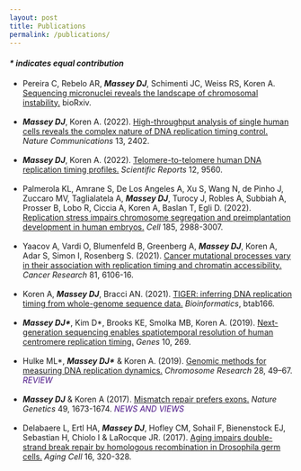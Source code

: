 ```yaml
---
layout: post
title: Publications
permalink: /publications/
---
```


<h4> <i> * indicates equal contribution </i></h4>

<ul>
  
  <li>
    Pereira C, Rebelo AR, <b><i>Massey DJ</b></i>, Schimenti JC, Weiss RS, Koren A.
    <a class="light-bg" href="https://doi.org/10.1101/2021.10.28.466311" target="_blank" rel="noopener noreferrer">
      Sequencing micronuclei reveals the landscape of chromosomal instability.</a> bioRxiv.
  </li>
  
  <br>
  
  <li> 
    <b><i>Massey DJ</b></i>, Koren A. (2022).
    <a class="light-bg" href="https://doi.org/10.1038/s41467-022-30212-y" target="_blank" rel="noopener noreferrer">
      High-throughput analysis of single human cells reveals the complex nature of DNA replication timing control.</a>
    <i>Nature Communications</i> 13, 2402.
  </li>
    
  <br>
    
  <li>
    <b><i>Massey DJ</b></i>, Koren A. (2022). 
    <a class="light-bg" href="https://doi.org/10.1038/s41598-022-13638-8" target="_blank" rel="noopener noreferrer">
      Telomere-to-telomere human DNA replication timing profiles.</a> <i>Scientific Reports</i> 12, 9560.
  </li>

  <br>
  
  <li>
    Palmerola KL, Amrane S, De Los Angeles A, Xu S, Wang N, de Pinho J, Zuccaro MV, Taglialatela A, <b><i>Massey DJ</b></i>, Turocy J,
    Robles A, Subbiah A, Prosser B, Lobo R, Ciccia A, Koren A, Baslan T, Egli D. (2022).
    <a class="light-bg" href="https://doi.org/10.1016/j.cell.2022.06.028" target="_blank" rel="noopener noreferrer">
      Replication stress impairs chromosome segregation and preimplantation development in human embryos.</a> <i>Cell</i> 185, 2988-3007.
  </li>
  
  <br>
  
  <li>
    Yaacov A, Vardi O, Blumenfeld B, Greenberg A, <b><i>Massey DJ</b></i>, Koren A, Adar S, Simon I, Rosenberg S. (2021).
    <a class="light-bg" href="https://doi.org/10.1158/0008-5472.CAN-21-2039" target="_blank" rel="noopener noreferrer">
      Cancer mutational processes vary in their association with replication timing and chromatin accessibility.</a>
    <i>Cancer Research</i> 81, 6106-16.
  </li>
  
  <br>
  
  <li>
    Koren A, <b><i>Massey DJ</b></i>, Bracci AN. (2021). 
    <a class="light-bg" href="https://doi.org/10.1093/bioinformatics/btab166" target="_blank" rel="noopener noreferrer">
      TIGER: inferring DNA replication timing from whole-genome sequence data.</a> <i>Bioinformatics</i>, btab166.
  </li>
  
  <br>
  
  <li>
    <b><i>Massey DJ*</b></i>, Kim D*, Brooks KE, Smolka MB, Koren A. (2019). 
    <a class="light-bg" href="https://doi.org/10.3390/genes10040269" target="_blank" rel="noopener noreferrer">
    Next-generation sequencing enables spatiotemporal resolution of human centromere replication timing.</a> <i>Genes</i> 10, 269.
  </li>
  
  <br>
  
  <li>
    Hulke ML*, <b><i>Massey DJ*</b></i> & Koren A. (2019).
  <a class="light-bg" href="https://doi.org/10.1007/s10577-019-09624-y" target="_blank" rel="noopener noreferrer">
    Genomic methods for measuring DNA replication dynamics.</a> <i>Chromosome Research</i> 28, 49–67. 
    <i><span style="color: #4A1486"> REVIEW </span></i>
  </li>
  
  <br>
  
  <li>
    <b><i>Massey DJ</b></i> & Koren A (2017).
    <a class="light-bg" href="https://doi.org/10.1038/ng.3993" target="_blank" rel="noopener noreferrer">
      Mismatch repair prefers exons.</a>
    <i>Nature Genetics</i> 49, 1673-1674.<i><span style="color: #4A1486"> NEWS AND VIEWS </span></i>
  </li>
  
  <br>
  
  <li>
    Delabaere L, Ertl HA, <b><i>Massey DJ</b></i>, Hofley CM, Sohail F, Bienenstock EJ, Sebastian H, Chiolo I & LaRocque JR. (2017).
    <a class="light-bg" href="https://doi.org/10.1111/acel.12556" target="_blank" rel="noopener noreferrer">
    Aging impairs double-strand break repair by homologous recombination in Drosophila germ cells.</a> <i>Aging Cell</i> 16, 320-328.
  </li>

</ul>
